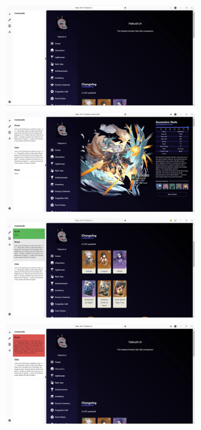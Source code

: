 ![Alt text](Screenshots/image1-9fd24975-1920w.png)

![Alt text](Screenshots/image2-6e35c1d1-1920w.png)

![Alt text](Screenshots/image3-bb6a6355-1920w.png)

![Alt text](Screenshots/image4-a4ceedf2-1920w.png)

